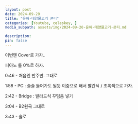 ```yaml
---
layout: post
date: 2024-09-20
title: "윤하-태양물고기 콘티"
categories: [Youtube, celeskey, ]
media_subpath: assets/img/2024-09-20-윤하-태양물고기-콘티.md

description:  
pin: false
---
```



이번엔 Cover로 가자..


피아노 롤 0%로 하자.


0:46 - 처음엔 반주만. 그대로


1:58 - PC : 슬슬 들어가도 될듯 이중으로 해서 빨간색 / 초록색으로 가자.


2:42 - Bridge : 발라드식 꾸밈음 넣기


3:04 - B2원곡 그대로


3:43 - 솔로 

